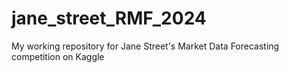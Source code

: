 # jane_street_RMF_2024
My working repository for Jane Street's Market Data Forecasting competition on Kaggle
